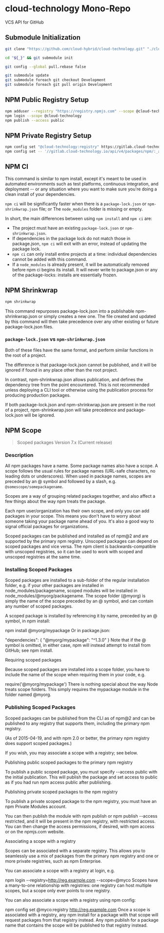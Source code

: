 # cloud-technology Mono-Repo #

VCS API for GitHub

## Submodule Initialization ##

```bash
git clone "https://github.com/cloud-hybrid/cloud-technology.git" "./cloud-technology-2"

cd "${_}" && git submodule init

git config --global pull.rebase false

git submodule update
git submodule foreach git checkout Development 
git submodule foreach git pull origin Development
```

## NPM Public Registry Setup ##

```bash
npm adduser --registry "https://registry.npmjs.com" --scope @cloud-technology
npm login --scope @cloud-technology
npm publish --access public
```

## NPM Private Registry Setup ##

```bash
npm config set "@cloud-technology:registry" https://gitlab.cloud-technology.io/api/v4/packages/npm/ --location "project"
npm config set -- '//gitlab.cloud-technology.io/api/v4/packages/npm/:_authToken' "rRY7cXe9_ZMxaBgiR-br"
```

## NPM CI ##

This command is similar to npm install, except it's meant to be used in automated 
environments such as test platforms, continuous integration, and deployment -- or 
any situation where you want to make sure you're doing a clean install of your 
dependencies.

`npm ci` will be significantly faster when there is a `package-lock.json` or 
`npm-shrinkwrap.json` file; or The `node_modules` folder is missing or empty. 

In short, the main differences between using `npm install` and `npm ci` are:

- The project must have an existing `package-lock.json` or `npm-shrinkwrap.json`.
- If dependencies in the package lock do not match those in package.json, `npm ci` will
exit with an error, instead of updating the package lock. 
- `npm ci` can only install entire projects at a time: individual dependencies 
cannot be added with this command. 
- If a `node_modules` is already present, it will be automatically removed before 
npm ci begins its install. It will never write to package.json or any of the 
package-locks: installs are essentially frozen.

## NPM Shrinkwrap ##

```bash
npm shrinkwrap
```

This command repurposes package-lock.json into a publishable npm-shrinkwrap.json 
or simply creates a new one. The file created and updated by this command will
then take precedence over any other existing or future package-lock.json files.

### `package-lock.json` vs `npm-shrinkwrap.json` ###

Both of these files have the same format, and perform similar functions in the root of a project.

The difference is that package-lock.json cannot be published, and it will be ignored if found in any place other than the root project.

In contrast, npm-shrinkwrap.json allows publication, and defines the dependency tree from the point encountered. This is not recommended unless deploying a CLI
tool or otherwise using the publication process for producing production packages.

If both package-lock.json and npm-shrinkwrap.json are present in the root of a project, npm-shrinkwrap.json will take precedence and package-lock.json will be
ignored.

## NPM Scope ##

> Scoped packages Version 7.x (Current release)

### Description ###

All npm packages have a name. Some package names also have a scope. A scope follows the usual rules for package names (URL-safe characters, no leading dots or
underscores). When used in package names, scopes are preceded by an @ symbol and followed by a slash, e.g. `@somescope/somepackagename`.

Scopes are a way of grouping related packages together, and also affect a few things about the way npm treats the package.

Each npm user/organization has their own scope, and only you can add packages in your scope. This means you don't have to worry about someone taking your
package name ahead of you. It's also a good way to signal official packages for organizations.

Scoped packages can be published and installed as of npm@2 and are supported by the primary npm registry. Unscoped packages can depend on scoped packages and
vice versa. The npm client is backwards-compatible with unscoped registries, so it can be used to work with scoped and unscoped registries at the same time.

### Installing Scoped Packages ###

Scoped packages are installed to a sub-folder of the regular installation folder, e.g. if your other packages are installed in node_modules/packagename, scoped
modules will be installed in node_modules/@myorg/packagename. The scope folder (@myorg) is simply the name of the scope preceded by an @ symbol, and can contain
any number of scoped packages.

A scoped package is installed by referencing it by name, preceded by an @ symbol, in npm install:

npm install @myorg/mypackage Or in package.json:

"dependencies": {
"@myorg/mypackage": "^1.3.0"
} Note that if the @ symbol is omitted, in either case, npm will instead attempt to install from GitHub; see npm install.

Requiring scoped packages

Because scoped packages are installed into a scope folder, you have to include the name of the scope when requiring them in your code, e.g.

require('@myorg/mypackage')
There is nothing special about the way Node treats scope folders. This simply requires the mypackage module in the folder named @myorg.

### Publishing Scoped Packages ###

Scoped packages can be published from the CLI as of npm@2 and can be published to any registry that supports them, including the primary npm registry.

(As of 2015-04-19, and with npm 2.0 or better, the primary npm registry does support scoped packages.)

If you wish, you may associate a scope with a registry; see below.

Publishing public scoped packages to the primary npm registry

To publish a public scoped package, you must specify --access public with the initial publication. This will publish the package and set access to public as if
you had run npm access public after publishing.

Publishing private scoped packages to the npm registry

To publish a private scoped package to the npm registry, you must have an npm Private Modules account.

You can then publish the module with npm publish or npm publish --access restricted, and it will be present in the npm registry, with restricted access. You can
then change the access permissions, if desired, with npm access or on the npmjs.com website.

Associating a scope with a registry

Scopes can be associated with a separate registry. This allows you to seamlessly use a mix of packages from the primary npm registry and one or more private
registries, such as npm Enterprise.

You can associate a scope with a registry at login, e.g.

npm login --registry=http://reg.example.com --scope=@myco Scopes have a many-to-one relationship with registries: one registry can host multiple scopes, but a
scope only ever points to one registry.

You can also associate a scope with a registry using npm config:

npm config set @myco:registry http://reg.example.com
Once a scope is associated with a registry, any npm install for a package with that scope will request packages from that registry instead. Any npm publish for
a package name that contains the scope will be published to that registry instead.
